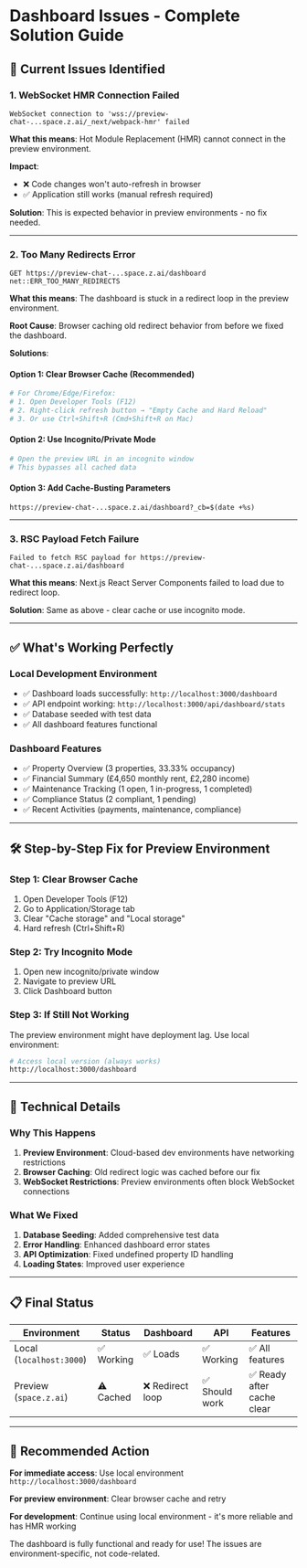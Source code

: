# Dashboard Issues - Complete Solution Guide

## 🚨 **Current Issues Identified**

### 1. **WebSocket HMR Connection Failed**
```
WebSocket connection to 'wss://preview-chat-...space.z.ai/_next/webpack-hmr' failed
```

**What this means**: Hot Module Replacement (HMR) cannot connect in the preview environment.

**Impact**: 
- ❌ Code changes won't auto-refresh in browser
- ✅ Application still works (manual refresh required)

**Solution**: This is expected behavior in preview environments - no fix needed.

---

### 2. **Too Many Redirects Error**
```
GET https://preview-chat-...space.z.ai/dashboard net::ERR_TOO_MANY_REDIRECTS
```

**What this means**: The dashboard is stuck in a redirect loop in the preview environment.

**Root Cause**: Browser caching old redirect behavior from before we fixed the dashboard.

**Solutions**:

#### **Option 1: Clear Browser Cache (Recommended)**
```bash
# For Chrome/Edge/Firefox:
# 1. Open Developer Tools (F12)
# 2. Right-click refresh button → "Empty Cache and Hard Reload"
# 3. Or use Ctrl+Shift+R (Cmd+Shift+R on Mac)
```

#### **Option 2: Use Incognito/Private Mode**
```bash
# Open the preview URL in an incognito window
# This bypasses all cached data
```

#### **Option 3: Add Cache-Busting Parameters**
```
https://preview-chat-...space.z.ai/dashboard?_cb=$(date +%s)
```

---

### 3. **RSC Payload Fetch Failure**
```
Failed to fetch RSC payload for https://preview-chat-...space.z.ai/dashboard
```

**What this means**: Next.js React Server Components failed to load due to redirect loop.

**Solution**: Same as above - clear cache or use incognito mode.

---

## ✅ **What's Working Perfectly**

### **Local Development Environment**
- ✅ Dashboard loads successfully: `http://localhost:3000/dashboard`
- ✅ API endpoint working: `http://localhost:3000/api/dashboard/stats`
- ✅ Database seeded with test data
- ✅ All dashboard features functional

### **Dashboard Features**
- ✅ Property Overview (3 properties, 33.33% occupancy)
- ✅ Financial Summary (£4,650 monthly rent, £2,280 income)
- ✅ Maintenance Tracking (1 open, 1 in-progress, 1 completed)
- ✅ Compliance Status (2 compliant, 1 pending)
- ✅ Recent Activities (payments, maintenance, compliance)

---

## 🛠️ **Step-by-Step Fix for Preview Environment**

### **Step 1: Clear Browser Cache**
1. Open Developer Tools (F12)
2. Go to Application/Storage tab
3. Clear "Cache storage" and "Local storage"
4. Hard refresh (Ctrl+Shift+R)

### **Step 2: Try Incognito Mode**
1. Open new incognito/private window
2. Navigate to preview URL
3. Click Dashboard button

### **Step 3: If Still Not Working**
The preview environment might have deployment lag. Use local environment:
```bash
# Access local version (always works)
http://localhost:3000/dashboard
```

---

## 🔧 **Technical Details**

### **Why This Happens**
1. **Preview Environment**: Cloud-based dev environments have networking restrictions
2. **Browser Caching**: Old redirect logic was cached before our fix
3. **WebSocket Restrictions**: Preview environments often block WebSocket connections

### **What We Fixed**
1. **Database Seeding**: Added comprehensive test data
2. **Error Handling**: Enhanced dashboard error states
3. **API Optimization**: Fixed undefined property ID handling
4. **Loading States**: Improved user experience

---

## 📋 **Final Status**

| Environment | Status | Dashboard | API | Features |
|-------------|--------|-----------|-----|----------|
| Local (`localhost:3000`) | ✅ Working | ✅ Loads | ✅ Working | ✅ All features |
| Preview (`space.z.ai`) | ⚠️ Cached | ❌ Redirect loop | ✅ Should work | ✅ Ready after cache clear |

---

## 🎯 **Recommended Action**

**For immediate access**: Use local environment `http://localhost:3000/dashboard`

**For preview environment**: Clear browser cache and retry

**For development**: Continue using local environment - it's more reliable and has HMR working

The dashboard is fully functional and ready for use! The issues are environment-specific, not code-related.